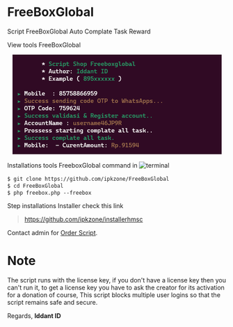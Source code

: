 # FreeBoxGlobal
Script FreeBoxGlobal Auto Complate Task Reward

View tools FreeBoxGlobal
<center><img src="freebox.png" alt="freebox"></center>

Installations tools FreeboxGlobal command in ![terminal](https://badgen.net/badge/icon/terminal?icon=terminal&label&cache=500)
```
$ git clone https://github.com/ipkzone/FreeBoxGlobal
$ cd FreeBoxGlobal
$ php freebox.php --freebox
```

Step installations Installer check this link
> https://github.com/ipkzone/installerhmsc

Contact admin for [Order Script](https://api.whatsapp.com/send?phone=62895375136311&text=Hallo%20mau%20order%20script%20FreeBoxGlobal%20bos).<br>

# Note
The script runs with the license key,
if you don't have a license key then you can't run it,
to get a license key you have to ask the creator for its activation for a donation of course,
This script blocks multiple user logins so that the script remains safe and secure.

Regards,
**Iddant ID**
